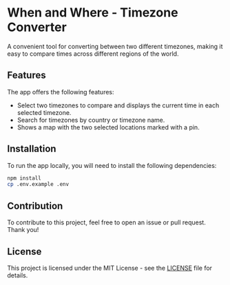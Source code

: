 # When and Where - Timezone Converter

A convenient tool for converting between two different timezones, making it easy to compare times across different regions of the world.

## Features

The app offers the following features:

-   Select two timezones to compare and displays the current time in each selected timezone.
-   Search for timezones by country or timezone name.
-   Shows a map with the two selected locations marked with a pin.

## Installation

To run the app locally, you will need to install the following dependencies:

```bash
npm install
cp .env.example .env
```

## Contribution

To contribute to this project, feel free to open an issue or pull request. Thank you!

## License

This project is licensed under the MIT License - see the [LICENSE](LICENSE) file for details.
